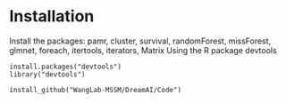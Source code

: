 # Installation
Install the packages: pamr, cluster, survival, randomForest, missForest, glmnet, foreach, itertools, iterators, Matrix
Using the R package devtools
```
install.packages("devtools")
library("devtools")

install_github("WangLab-MSSM/DreamAI/Code")
```
